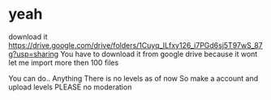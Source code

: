 # yeah
download it https://drive.google.com/drive/folders/1Cuyq_ILfxy126_i7PGd6sj5T97wS_87g?usp=sharing
You have to download it from google drive because it wont let me import more then 100 files

You can do..
Anything
There is no levels as of now So make a account and upload levels
PLEASE
no moderation
